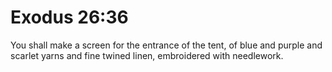 # Exodus 26:36

You shall make a screen for the entrance of the tent, of blue and purple and scarlet yarns and fine twined linen, embroidered with needlework.
